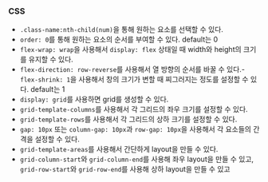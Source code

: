 ### CSS

- `.class-name:nth-child(num)`을 통해 원하는 요소를 선택할 수 있다.
- `order: 0`를 통해 원하는 요소의 순서를 부여할 수 있다. default는 0
- `flex-wrap: wrap`을 사용해서 `display: flex` 상태일 때 width와 height의 크기를 유지할 수 있다.
- `flex-direction: row-reverse`를 사용해서 열 방향의 순서를 바꿀 수 있다.- `flex-shrink: 1`을 사용해서 창의 크기가 변할 때 찌그러지는 정도를 설정할 수 있다. default는 1
- `display: grid`를 사용하면 grid를 생성할 수 있다.
- `grid-template-columns`를 사용해서 각 그리드의 좌우 크기를 설정할 수 있다.
- `grid-template-rows`를 사용해서 각 그리드의 상하 크기를 설정할 수 있다.
- `gap: 10px` 또는 `column-gap: 10px`과 `row-gap: 10px`을 사용해서 각 요소들의 간격을 설정할 수 있다.
- `grid-template-areas`를 사용해서 간단하게 layout을 만들 수 있다.
- `grid-column-start`와 `grid-column-end`를 사용해 좌우 layout을 만들 수 있고, `grid-row-start`와 `grid-row-end`를 사용해 상하 layout을 만들 수 있고
